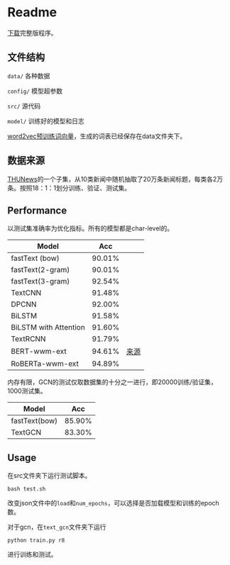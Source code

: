 # Readme

[下载](https://cloud.tsinghua.edu.cn/d/115cba163e02481e9924/)完整版程序。

## 文件结构

`data/` 各种数据

`config/` 模型超参数

`src/` 源代码

`model/` 训练好的模型和日志

[word2vec预训练词向量](https://pan.baidu.com/s/1pUqyn7mnPcUmzxT64gGpSw)，生成的词表已经保存在data文件夹下。

## 数据来源
[THUNews](http://thuctc.thunlp.org/#%E4%B8%AD%E6%96%87%E6%96%87%E6%9C%AC%E5%88%86%E7%B1%BB%E6%95%B0%E6%8D%AE%E9%9B%86THUCNews)的一个子集，从10类新闻中随机抽取了20万条新闻标题，每类各2万条。按照18：1：1划分训练、验证、测试集。


## Performance

以测试集准确率为优化指标。所有的模型都是char-level的。

| Model    | Acc    |                                                   |
| -------- | ------ | ----------------------------------------------------- |
| fastText (bow) | 90.01% |  |
| fastText(2-gram) | 90.01% |  |
| fastText(3-gram) | 92.54% |  |
| TextCNN | 91.48% |  |
| DPCNN    | 92.00% |  |
| BiLSTM | 91.58% |                                                       |
| BiLSTM with Attention | 91.60% ||
| TextRCNN | 91.79% |                                   |
| BERT-wwm-ext | 94.61% | [来源](https://github.com/ymcui/Chinese-BERT-wwm) |
| RoBERTa-wwm-ext | 94.89% |  |

内存有限，GCN的测试仅取数据集的十分之一进行，即20000训练/验证集，1000测试集。

| Model         | Acc    |
| ------------- | ------ |
| fastText(bow) | 85.90% |
| TextGCN       | 83.30% |

## Usage

在src文件夹下运行测试脚本。

```shell
bash test.sh
```

改变json文件中的`load`和`num_epochs`，可以选择是否加载模型和训练的epoch数。

对于gcn，在`text_gcn`文件夹下运行

```
python train.py r8
```

进行训练和测试。

